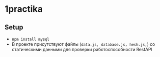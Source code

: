 # 1practika
## Setup
- `npm install mysql`
- В проекте присутствуют файлы (`data.js, database.js, hesh.js,`) со статическими данными для проверки работоспособности RestAPI
